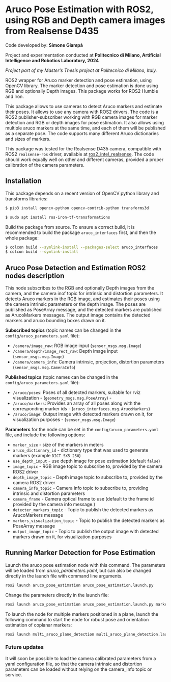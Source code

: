 # Aruco Pose Estimation with ROS2, using RGB and Depth camera images from Realsense D435

Code developed by: __Simone Giampà__

Project and experimentation conducted at __Politecnico di Milano, Artificial Intelligence and Robotics Laboratory, 2024__

_Project part of my Master's Thesis project at Politecnico di Milano, Italy._

ROS2 wrapper for Aruco marker detection and pose estimation, using OpenCV library. The marker detection and pose estimation is
done using RGB and optionally Depth images. This package works for ROS2 Humble and Iron.

This package allows to use cameras to detect Aruco markers and estimate their poses. It allows to use any camera with ROS2 drivers.
The code is a ROS2 publisher-subscriber working with RGB camera images for marker detection and RGB or depth images for pose estimation. 
It also allows using multiple aruco markers at the same time, and each of them will be published as a separate pose. 
The code supports many different Aruco dictionaries and sizes of markers.

This package was tested for the Realsense D435 camera, compatible with ROS2 `realsense-ros` driver,
available at [ros2_intel_realsense](https://github.com/IntelRealSense/realsense-ros). The code should work equally well on other and
different cameras, provided a proper calibration of the camera parameters.

## Installation

This package depends on a recent version of OpenCV python library and transforms libraries:

```bash
$ pip3 install opencv-python opencv-contrib-python transforms3d

$ sudo apt install ros-iron-tf-transformations
```

Build the package from source. To ensure a correct build, it is recommended to build the package `aruco_interfaces` first, 
and then the whole package:

```bash
$ colcon build --symlink-install --packages-select aruco_interfaces
$ colcon build --symlink-install
```

## Aruco Pose Detection and Estimation ROS2 nodes description

This node subscribes to the RGB and optionally Depth images from the camera, and the camera inof topic for
intrinsic and distortion parameters. It detects Aruco markers in the RGB image, and estimates their poses using the
camera intrinsic parameters or the depth image. The poses are published as PoseArray message, and the detected markers
are published as ArucoMarkers messages. The output image contains the detected markers and aruco bounding boxes drawn on it.

__Subscribed topics__ (topic names can be changed in the `config/aruco_parameters.yaml` file):

* `/camera/image_raw`: RGB image input (`sensor_msgs.msg.Image`)
* `/camera/depth/image_rect_raw`: Depth image input (`sensor_msgs.msg.Image`)
* `/camera/camera_info`: Camera intrinsic, projection, distortion parameters (`sensor_msgs.msg.CameraInfo`)

__Published topics__ (topic names can be changed in the `config/aruco_parameters.yaml` file):

* `/aruco/poses`: Poses of all detected markers, suitable for rviz visualization - (`geometry_msgs.msg.PoseArray`) - 
* `/aruco/markers`: Provides an array of all poses along with the corresponding marker ids - (`aruco_interfaces.msg.ArucoMarkers`)
* `/aruco/image`: Output image with detected markers drawn on it, for visualization purposes - (`sensor_msgs.msg.Image`)

__Parameters__ for the node can be set in the `config/aruco_parameters.yaml` file, and include the following options:

* `marker_size` - size of the markers in meters
* `aruco_dictionary_id` - dictionary type that was used to generate markers (example `DICT_5X5_250`)
* `use_depth_input` - use depth image for pose estimation (default `false`)
* `image_topic` - RGB image topic to subscribe to, provided by the camera ROS2 driver
* `depth_image_topic` - Depth image topic to subscribe to, provided by the camera ROS2 driver
* `camera_info_topic` - Camera info topic to subscribe to, providing intrinsic and distortion parameters
* `camera_frame` - Camera optical frame to use (default to the frame id provided by the camera info message.)
* `detecter_markers_topic` - Topic to publish the detected markers as ArucoMarkers message
* `markers_visualization_topic` - Topic to publish the detected markers as PoseArray message
* `output_image_topic` - Topic to publish the output image with detected markers drawn on it, for visualization purposes

## Running Marker Detection for Pose Estimation

Launch the aruco pose estimation node with this command. The parameters will be loaded from _aruco\_parameters.yaml_,
but can also be changed directly in the launch file with command line arguments.

```bash
ros2 launch aruco_pose_estimation aruco_pose_estimation.launch.py
```

Change the parameters directly in the launch file:

```bash
ros2 launch aruco_pose_estimation aruco_pose_estimation.launch.py marker_size:=0.1 aruco_dictionary_id:=DICT_5X5_250 camera_frame:=camera_link
```

To launch the node for multiple markers positioned in a plane, launch the following command to start the node for 
robust pose and orientation estimation of coplanar markers:

```bash
ros2 launch multi_aruco_plane_detection multi_aruco_plane_detection.launch.py
```

### Future updates

It will soon be possible to load the camera calibrated parameters from a yaml configuration file, so that
the camera intrinsic and distortion parameters can be loaded without relying on the camera_info topic or service.